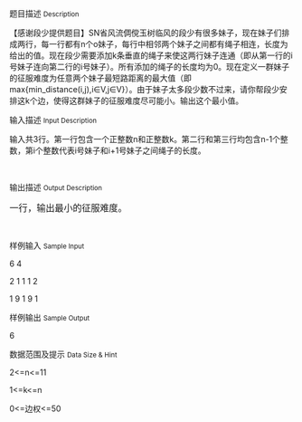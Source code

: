 <div class="panel panel-default">
<div class="area-title">
<span>
题目描述
<small>Description</small>
</span></div>
<div class="panel-body">

<p><span style="">【感谢段少提供题目】SN省风流倜傥玉树临风的段少有很多妹子，现在妹子们排成两行，每一行都有</span><span style="">n</span><span style="">个o妹子，每行中相邻两个妹子之间都有绳子相连，长度为给出的值。现在段少需要添加</span><span style="">k</span><span style="">条垂直的绳子来使这两行妹子连通（即从第一行的</span><span style="">i</span><span style="">号妹子连向第二行的</span><span style="">i</span><span style="">号妹子）。所有添加的绳子的长度均为</span><span style="">0</span><span style="">。现在定义一群妹子的征服难度为任意两个妹子最短路距离的最大值（即</span><span style="">max{min_distance(i,j),i</span><span style="">∈</span><span style="">V,j</span><span style="">∈</span><span style="">V}</span><span style="">）。由于妹子太多段少数不过来，请你帮段少安排这</span><span style="">k</span><span style="">个边，使得这群妹子的征服难度尽可能小。输出这个最小值。</span></p>

</div>
</div>

<div class="panel panel-default">
<div class="area-title">
<span>
输入描述
<small>Input Description</small>
</span></div>
<div class="panel-body">
<p><span style="">输入共</span><span style="">3</span><span style="">行。第一行包含一个正整数</span><span style="">n和<span style="">正整数</span>k</span><span style="">。第二行和第三行均包含</span><span style="">n-1</span><span style="">个整数，第</span><span style="">i</span><span style="">个整数代表</span><span style="">i</span><span style="">号妹子和</span><span style="">i+1</span><span style="">号妹子之间绳子的长度。</span></p><p><br></p>

</div>
</div>
<div  class="panel panel-default">
<div class="area-title">
<span>
输出描述
<small>Output Description</small>
</span></div>
<div class="panel-body">

<p><span style="font-size:16px;font-family:宋体">一行，输出最小的征服难度。</span></p><p><br/></p>

</div>
</div>


<div class="panel panel-default">
<div class="area-title">
<span>
样例输入
<small>Sample Input</small>
</span></div>
<div class="panel-body">
<p>6 4</p><p>2 1 1 1 2</p><p>1 9 1 9 1</p>

</div>
</div>

<div class="panel panel-default">
<div class="area-title">
<span>
样例输出
<small>Sample Output</small>
</span></div>
<div class="panel-body">
<p>6<br></p>

</div>
</div>

<div class="panel panel-default">
<div class="area-title">
<span>
数据范围及提示
<small>Data Size & Hint</small>
</span></div>
<div class="panel-body">
<p><span style="">2&lt;=n&lt;=11</span></p><p><span style="">1&lt;=k&lt;=n</span></p><p><span style="">0&lt;=</span><span style="">边权</span><span style="">&lt;=50</span></p><p><br></p>
</div>
</div>